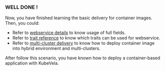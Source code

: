 
<br>

### WELL DONE !

Now, you have finished learning the basic delivery for container images. Then, you could:

* Refer to [webservice details](https://kubevela.io/docs/end-user/components/references#webservice) to know usage of full fields.
* Refer to [trait reference](https://kubevela.io/docs/end-user/traits/references) to know which traits can be used for webservice.
* Refer to [multi-cluster delivery](https://kubevela.io/docs/case-studies/multi-cluster) to know how to deploy container image into hybrid environment and multi-clusters.

After follow this scenario, you have known how to deploy a container-based application with KubeVela.
